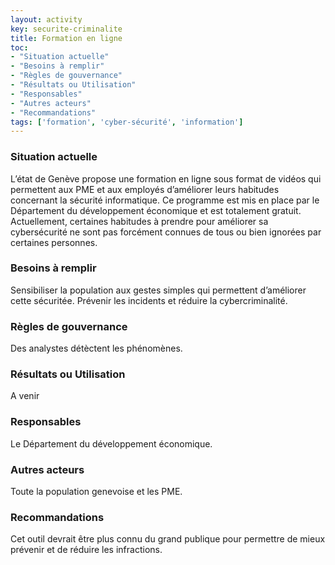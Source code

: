 ```yaml
---
layout: activity
key: securite-criminalite
title: Formation en ligne
toc:
- "Situation actuelle"
- "Besoins à remplir"
- "Règles de gouvernance"
- "Résultats ou Utilisation"
- "Responsables"
- "Autres acteurs"
- "Recommandations"
tags: ['formation', 'cyber-sécurité', 'information']
---
```


### Situation actuelle

L’état de Genève propose une formation en ligne sous format de vidéos qui permettent aux PME et aux employés d’améliorer leurs habitudes concernant la sécurité informatique. Ce programme est mis en place par le Département du développement économique et est totalement gratuit.
Actuellement, certaines habitudes à prendre pour améliorer sa cybersécurité ne sont pas forcément connues de tous ou bien ignorées par certaines personnes.

### Besoins à remplir

Sensibiliser la population aux gestes simples qui permettent d’améliorer cette sécuritée. Prévenir les incidents et réduire la cybercriminalité.

### Règles de gouvernance

Des analystes détèctent les phénomènes.

### Résultats ou Utilisation

A venir

### Responsables

Le Département du développement économique.

### Autres acteurs

Toute la population genevoise et les PME.

### Recommandations

Cet outil devrait être plus connu du grand publique pour permettre de mieux prévenir et de réduire les infractions.
